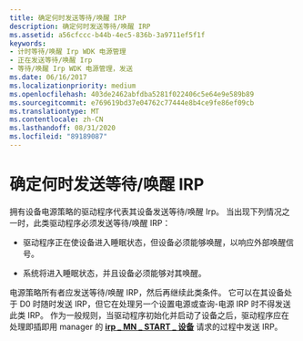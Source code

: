 ```yaml
---
title: 确定何时发送等待/唤醒 IRP
description: 确定何时发送等待/唤醒 IRP
ms.assetid: a56cfccc-b44b-4ec5-836b-3a9711ef5f1f
keywords:
- 计时等待/唤醒 Irp WDK 电源管理
- 正在发送等待/唤醒 Irp
- 等待/唤醒 Irp WDK 电源管理，发送
ms.date: 06/16/2017
ms.localizationpriority: medium
ms.openlocfilehash: 403de2462abfdba5281f022406c5e64e9e589b89
ms.sourcegitcommit: e769619bd37e04762c77444e8b4ce9fe86ef09cb
ms.translationtype: MT
ms.contentlocale: zh-CN
ms.lasthandoff: 08/31/2020
ms.locfileid: "89189087"
---
```

# <a name="determining-when-to-send-a-waitwake-irp"></a>确定何时发送等待/唤醒 IRP





拥有设备电源策略的驱动程序代表其设备发送等待/唤醒 Irp。 当出现下列情况之一时，此类驱动程序必须发送等待/唤醒 IRP：

-   驱动程序正在使设备进入睡眠状态，但设备必须能够唤醒，以响应外部唤醒信号。

-   系统将进入睡眠状态，并且设备必须能够对其唤醒。

电源策略所有者应发送等待/唤醒 IRP，然后再继续此类条件。 它可以在其设备处于 D0 时随时发送 IRP，但它在处理另一个设置电源或查询-电源 IRP 时不得发送此类 IRP。 作为一般规则，当驱动程序初始化并启动了设备之后，驱动程序应在处理即插即用 manager 的 [**irp \_ MN \_ START \_ 设备**](./irp-mn-start-device.md) 请求的过程中发送 IRP。

 

